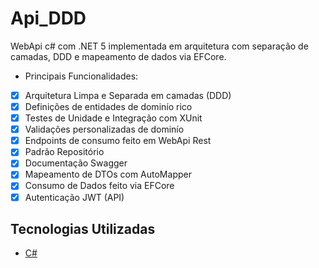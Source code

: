 # Api_DDD
WebApi c# com .NET 5 implementada em arquitetura com separação de camadas, DDD e mapeamento de dados via EFCore. 

* Principais Funcionalidades:

- [x] Arquitetura Limpa e Separada em camadas (DDD)
- [x] Definições de entidades de dominío rico
- [x] Testes de Unidade e Integração com XUnit  
- [x] Validações personalizadas de dominío
- [x] Endpoints de consumo feito em WebApi Rest   
- [x] Padrão Repositório
- [x] Documentação Swagger
- [x] Mapeamento de DTOs com AutoMapper
- [x] Consumo de Dados feito via EFCore
- [x] Autenticação JWT (API)

## Tecnologias Utilizadas

- [C#](https://dotnet.microsoft.com/download)

